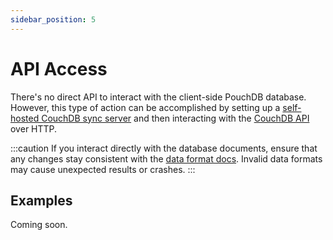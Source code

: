 ```yaml
---
sidebar_position: 5
---
```


# API Access

There's no direct API to interact with the client-side PouchDB database. However, this type of action can be accomplished by setting up a [self-hosted CouchDB sync server](sync-server) and then interacting with the [CouchDB API](https://docs.couchdb.org/en/stable/api/index.html) over HTTP.

:::caution
If you interact directly with the database documents, ensure that any changes stay consistent with the [data format docs](architecture#data-format). Invalid data formats may cause unexpected results or crashes. 
:::

## Examples

Coming soon.